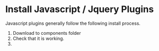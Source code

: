 Install Javascript / Jquery Plugins
===================================
Javascript plugins generally follow the following install process. 

1. Download to components folder
2. Check that it is working. 
3. 
